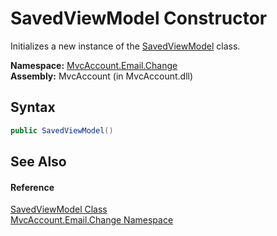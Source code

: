 SavedViewModel Constructor
==========================
Initializes a new instance of the [SavedViewModel][1] class.

**Namespace:** [MvcAccount.Email.Change][2]  
**Assembly:** MvcAccount (in MvcAccount.dll)

Syntax
------

```csharp
public SavedViewModel()
```


See Also
--------

#### Reference
[SavedViewModel Class][1]  
[MvcAccount.Email.Change Namespace][2]  

[1]: README.md
[2]: ../README.md